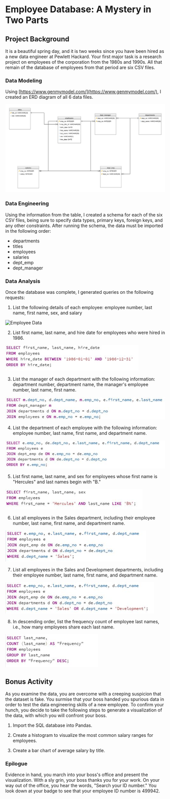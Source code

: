 # Employee Database: A Mystery in Two Parts

## Project Background

It is a beautiful spring day, and it is two weeks since you have been hired as a new data engineer at Pewlett Hackard. Your first major task is a research project on employees of the corporation from the 1980s and 1990s. All that remain of the database of employees from that period are six CSV files.


### Data Modeling

Using [https://www.genmymodel.com/](https://www.genmymodel.com/), I created an ERD diagram of all 6 data files. 

![ERD](images/ERD_diagram.jpeg)


### Data Engineering

Using the information from the table, I created a schema for each of the six CSV files, being sure to specify data types, primary keys, foreign keys, and any other constraints. After running the schema, the data must be imported in the following order:

 - departments
 - titles
 - employees
 - salaries
 - dept_emp
 - dept_manager    
 

### Data Analysis
Once the database was complete, I generated queries on the following requests:

 1. List the following details of each employee: employee number, last name, first name, sex, and salary
 
![Employee Data](//images/q1_query.jpg)
 
 2. List first name, last name, and hire date for employees who were hired in 1986.
 
![Hire Date](/images/q2_query.jpg)
 
 3. List the manager of each department with the following information: department number, department name, the manager's employee number, last name, first name.
 
![Manager](images\q3_query.jpg)
 
 4. List the department of each employee with the following information: employee number, last name, first name, and department name.
 
![Department](images/q4_query.jpg)
 
 5. List first name, last name, and sex for employees whose first name is "Hercules" and last names begin with "B."
 
![Hercules](images/q5_query.jpg)
 
 6. List all employees in the Sales department, including their employee number, last name, first name, and department name.
 
![Sales Department](images/q6_query.jpg)
 
 7. List all employees in the Sales and Development departments, including their employee number, last name, first name, and department name.
 
![Sales and Development](images/q7_query.jpg)
 
 8. In descending order, list the frequency count of employee last names, i.e., how many employees share each last name.
 
![Last Name Frequency](images/q8_query.jpg)
 

## Bonus Activity

As you examine the data, you are overcome with a creeping suspicion that the dataset is fake. You surmise that your boss handed you spurious data in order to test the data engineering skills of a new employee. To confirm your hunch, you decide to take the following steps to generate a visualization of the data, with which you will confront your boss.

1. Import the SQL database into Pandas. 


2. Create a histogram to visualize the most common salary ranges for employees.


3. Create a bar chart of average salary by title.


### Epilogue
Evidence in hand, you march into your boss's office and present the visualization. With a sly grin, your boss thanks you for your work. On your way out of the office, you hear the words, "Search your ID number." You look down at your badge to see that your employee ID number is 499942.



